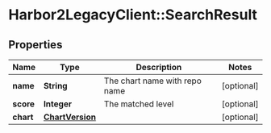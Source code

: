 # Harbor2LegacyClient::SearchResult

## Properties
Name | Type | Description | Notes
------------ | ------------- | ------------- | -------------
**name** | **String** | The chart name with repo name | [optional] 
**score** | **Integer** | The matched level | [optional] 
**chart** | [**ChartVersion**](ChartVersion.md) |  | [optional] 


